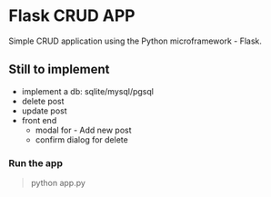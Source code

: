 # Flask CRUD APP

Simple CRUD application using the Python microframework - Flask.


## Still to implement

- implement a db: sqlite/mysql/pgsql
- delete post
- update post
- front end
  - modal for - Add new post
  - confirm dialog for delete

### Run the app
> python app.py